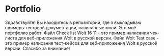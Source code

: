 # Portfolio
Здравствуйте! Вы находитесь в репозитории, где я выкладываю примеры тестовой документации, написанные мной.
Это моё портфолио работ:
Файл Check list Wolt 16 11 - это пример написания чек-листа для веб-приложения Wolt в русской версии.
Файл Wolt Test case - это пример написания тест-кейсов для веб-приложения Wolt в русской версии.
Спасибо за внимание!
